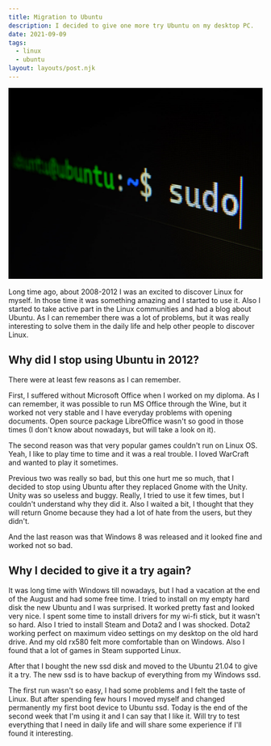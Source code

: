 ```yaml
---
title: Migration to Ubuntu
description: I decided to give one more try Ubuntu on my desktop PC.
date: 2021-09-09
tags:
  - linux
  - ubuntu
layout: layouts/post.njk
---
```

![Terminal image by Gabriel Heinzer](migration-to-ubuntu.jpg)

Long time ago, about 2008-2012 I was an excited to discover Linux for myself. In those time it was something amazing and I started to use it. Also I started to take active part in the Linux communities and had a blog about Ubuntu. As I can remember there was a lot of problems, but it was really interesting to solve them in the daily life and help other people to discover Linux.

## Why did I stop using Ubuntu in 2012?

There were at least few reasons as I can remember.

First, I suffered without Microsoft Office when I worked on my diploma. As I can remember, it was possible to run MS Office through the Wine, but it worked not very stable and I have everyday problems with opening documents. Open source package LibreOffice wasn't so good in those times (I don't know about nowadays, but will take a look on it).

The second reason was that very popular games couldn't run on Linux OS. Yeah, I like to play time to time and it was a real trouble. I loved WarCraft and wanted to play it sometimes.

Previous two was really so bad, but this one hurt me so much, that I decided to stop using Ubuntu after they replaced Gnome with the Unity. Unity was so useless and buggy. Really, I tried to use it few times, but I couldn't understand why they did it. Also I waited a bit, I thought that they will return Gnome because they had a lot of hate from the users, but they didn't.

And the last reason was that Windows 8 was released and it looked fine and worked not so bad.

## Why I decided to give it a try again?

It was long time with Windows till nowadays, but I had a vacation at the end of the August and had some free time. I tried to install on my empty hard disk the new Ubuntu and I was surprised. It worked pretty fast and looked very nice. I spent some time to install drivers for my wi-fi stick, but it wasn't so hard. Also I tried to install Steam and Dota2 and I was shocked. Dota2 working perfect on maximum video settings on my desktop on the old hard drive. And my old rx580 felt more comfortable than on Windows. Also I found that a lot of games in Steam supported Linux.

After that I bought the new ssd disk and moved to the Ubuntu 21.04 to give it a try. The new ssd is to have backup of everything from my Windows ssd.

The first run wasn't so easy, I had some problems and I felt the taste of Linux. But after spending few hours I moved myself and changed permanently my first boot device to Ubuntu ssd. Today is the end of the second week that I'm using it and I can say that I like it. Will try to test everything that I need in daily life and will share some experience if I'll found it interesting.